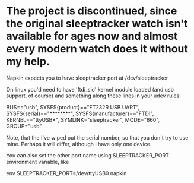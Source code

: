 # The project is discontinued, since the original sleeptracker watch isn't available for ages now and almost every modern watch does it without my help.

Napkin expects you to have sleeptracker port at /dev/sleeptracker

On linux you'd need to have 'ftdi_sio' kernel module loaded (and usb support,
of course) and something along these lines in your udev rules:

BUS=="usb", SYSFS{product}=="FT232R USB UART", SYSFS{serial}=="********", SYSFS{manufacturer}=="FTDI", KERNEL=="ttyUSB*", SYMLINK="sleeptracker", MODE="660", GROUP="usb"

Note, that the I've wiped out the serial number, so that you don't try to use
mine. Perhaps it will differ, although I have only one device.

You can also set the other port name using SLEEPTRACKER_PORT environment
variable, like

env SLEEPTRACKER_PORT=/dev/ttyUSB0 napkin
